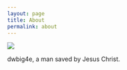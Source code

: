 ```yaml
---
layout: page
title: About
permalink: about
---
```



<img class="mx-auto w-1/2" src="{{site.baseurl}}/assets/img/279.png">

dwbig4e, a man saved by Jesus Christ.
